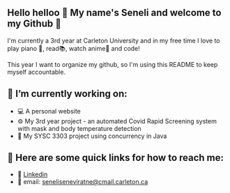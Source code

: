 ## Hello helloo 🌺 My name's Seneli and welcome to my Github 🐼

I'm currently a 3rd year at Carleton University and in my free time I love to play piano 🎹, read📚, watch anime🦊 and code!

This year I want to organize my github, so I'm using this README to keep myself accountable.

## 🌿 I’m currently working on:

* 💻 A personal website 
* ⚙️  My 3rd year project - an automated Covid Rapid Screening system with mask and body temperature detection
* 🧵 My SYSC 3303 project using concurrency in Java 

## 🌿 Here are some quick links for how to reach me:

* 🌺 [Linkedin](https://www.linkedin.com/in/seneliseneviratne/)
* 🌺 email: [seneliseneviratne@cmail.carleton.ca](seneliseneviratne@cmail.carleton.ca)


<!--
**Seneli/Seneli** is a ✨ _special_ ✨ repository because its `README.md` (this file) appears on your GitHub profile.

Here are some ideas to get you started:

- 🔭 I’m currently working on ...
- 🌱 I’m currently learning ...
- 👯 I’m looking to collaborate on ...
- 🤔 I’m looking for help with ...
- 💬 Ask me about ...
- 📫 How to reach me: ...
- 😄 Pronouns: ...
- ⚡ Fun fact: ...
-->
